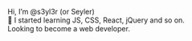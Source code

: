 Hi, I’m @s3yl3r (or Seyler)<br>
🌱 I started learning JS, CSS, React, jQuery and so on.<br>
Looking to become a web developer.
<!---
s3yl3r/s3yl3r is a ✨ special ✨ repository because its `README.md` (this file) appears on your GitHub profile.
You can click the Preview link to take a look at your changes.
--->
